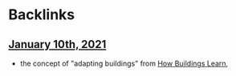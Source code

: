 
# Backlinks
## [January 10th, 2021](<January 10th, 2021.md>)
- the concept of "adapting buildings" from [How Buildings Learn](<How Buildings Learn.md>),


